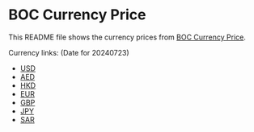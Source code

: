 # BOC Currency Price

This README file shows the currency prices from [BOC Currency Price](https://www.boc.cn/sourcedb/whpj/).

Currency links: (Date for 20240723)

- [USD](https://bocurrencyprice.techina.science/BOC_CURRENCY_PRICE/USD/20240723.json)
- [AED](https://bocurrencyprice.techina.science/BOC_CURRENCY_PRICE/AED/20240723.json)
- [HKD](https://bocurrencyprice.techina.science/BOC_CURRENCY_PRICE/HKD/20240723.json)
- [EUR](https://bocurrencyprice.techina.science/BOC_CURRENCY_PRICE/EUR/20240723.json)
- [GBP](https://bocurrencyprice.techina.science/BOC_CURRENCY_PRICE/GBP/20240723.json)
- [JPY](https://bocurrencyprice.techina.science/BOC_CURRENCY_PRICE/JPY/20240723.json)
- [SAR](https://bocurrencyprice.techina.science/BOC_CURRENCY_PRICE/SAR/20240723.json)
